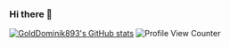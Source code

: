 ### Hi there 👋
[![GoldDominik893's GitHub stats](https://github-readme-stats.vercel.app/api?username=GoldDominik893&show_icons=true&theme=radical)](https://github.com/anuraghazra/github-readme-stats)
![Profile View Counter](https://komarev.com/ghpvc/?username=Your_GitHub_Username)
